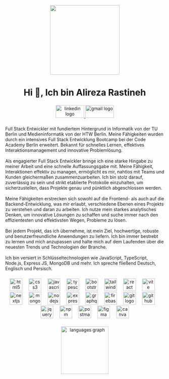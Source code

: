 <div align="center">
  <img height="220" src="https://i.imgur.com/jTsbfpb.png"  />
</div>

###

<h1 align="center">Hi 👋, Ich bin Alireza Rastineh</h1>

###

<div align="center">
  <a href="https://www.linkedin.com/in/alirezarastineh/" target="_blank">
    <img src="https://raw.githubusercontent.com/maurodesouza/profile-readme-generator/master/src/assets/icons/social/linkedin/default.svg" width="90" height="40" alt="linkedin logo"  />
  </a>
  <a href="mailto:alirezarastineh95@gmail.com" target="_blank">
    <img src="https://raw.githubusercontent.com/maurodesouza/profile-readme-generator/master/src/assets/icons/social/gmail/default.svg" width="90" height="40" alt="gmail logo"  />
  </a>
</div>

###

<p align="left">Full Stack Entwickler mit fundiertem Hintergrund in Informatik von der TU Berlin und Medieninformatik von der HTW Berlin. Meine Fähigkeiten wurden durch ein intensives Full Stack Entwicklung Bootcamp bei der Code Academy Berlin erweitert. Bekannt für schnelles Lernen, effektives Interaktionsmanagement und innovative Problemlösung.<br><br>Als engagierter Full Stack Entwickler bringe ich eine starke Hingabe zu meiner Arbeit und eine schnelle Auffassungsgabe mit. Meine Fähigkeit, Interaktionen effektiv zu managen, ermöglicht es mir, nahtlos mit Teams und Kunden gleichermaßen zusammenzuarbeiten. Ich bin stolz darauf, zuverlässig zu sein und strikt etablierte Protokolle einzuhalten, um sicherzustellen, dass Projekte genau und pünktlich abgeschlossen werden.<br><br>Meine Fähigkeiten erstrecken sich sowohl auf die Frontend- als auch auf die Backend-Entwicklung, was mir erlaubt, verschiedene Ebenen eines Projekts zu verstehen und daran zu arbeiten. Ich nutze mein starkes analytisches Denken, um innovative Lösungen zu schaffen und suche immer nach den effizientesten und effektivsten Wegen, Probleme zu lösen.<br><br>Bei jedem Projekt, das ich übernehme, ist mein Ziel, hochwertige, robuste und benutzerfreundliche Anwendungen zu liefern. Ich bin immer bestrebt zu lernen und mich anzupassen und halte mich auf dem Laufenden über die neuesten Trends und Technologien der Branche.<br><br>Ich bin versiert in Schlüsseltechnologien wie JavaScript, TypeScript, Node.js, Express JS, MongoDB und mehr. Ich spreche fließend Deutsch, Englisch und Persisch.</p>

###

<div align="center">
  <img src="https://cdn.jsdelivr.net/gh/devicons/devicon/icons/html5/html5-original.svg" height="40" alt="html5 logo"  />
  <img width="12" />
  <img src="https://cdn.jsdelivr.net/gh/devicons/devicon/icons/css3/css3-original.svg" height="40" alt="css3 logo"  />
  <img width="12" />
  <img src="https://cdn.jsdelivr.net/gh/devicons/devicon/icons/javascript/javascript-original.svg" height="40" alt="javascript logo"  />
  <img width="12" />
  <img src="https://cdn.jsdelivr.net/gh/devicons/devicon/icons/typescript/typescript-original.svg" height="40" alt="typescript logo"  />
  <img width="12" />
  <img src="https://cdn.jsdelivr.net/gh/devicons/devicon/icons/bootstrap/bootstrap-original.svg" height="40" alt="bootstrap logo"  />
  <img width="12" />
  <img src="https://cdn.simpleicons.org/tailwindcss/06B6D4" height="40" alt="tailwindcss logo"  />
  <img width="12" />
  <img src="https://cdn.jsdelivr.net/gh/devicons/devicon/icons/react/react-original.svg" height="40" alt="react logo"  />
  <img width="12" />
  <img src="https://cdn.simpleicons.org/vite/646CFF" height="40" alt="vite logo"  />
  <img width="12" />
  <img src="https://cdn.jsdelivr.net/gh/devicons/devicon/icons/nextjs/nextjs-original.svg" height="40" alt="nextjs logo"  />
  <img width="12" />
  <img src="https://cdn.jsdelivr.net/gh/devicons/devicon/icons/mongodb/mongodb-original.svg" height="40" alt="mongodb logo"  />
  <img width="12" />
  <img src="https://cdn.jsdelivr.net/gh/devicons/devicon/icons/nodejs/nodejs-original.svg" height="40" alt="nodejs logo"  />
  <img width="12" />
  <img src="https://cdn.jsdelivr.net/gh/devicons/devicon/icons/express/express-original.svg" height="40" alt="express logo"  />
  <img width="12" />
  <img src="https://cdn.jsdelivr.net/gh/devicons/devicon/icons/graphql/graphql-plain.svg" height="40" alt="graphql logo"  />
  <img width="12" />
  <img src="https://cdn.jsdelivr.net/gh/devicons/devicon/icons/firebase/firebase-plain.svg" height="40" alt="firebase logo"  />
  <img width="12" />
  <img src="https://cdn.jsdelivr.net/gh/devicons/devicon/icons/git/git-original.svg" height="40" alt="git logo"  />
  <img width="12" />
  <img src="https://cdn.jsdelivr.net/gh/devicons/devicon/icons/github/github-original.svg" height="40" alt="github logo"  />
  <img width="12" />
  <img src="https://cdn.jsdelivr.net/gh/devicons/devicon/icons/jquery/jquery-original.svg" height="40" alt="jquery logo"  />
  <img width="12" />
  <img src="https://cdn.jsdelivr.net/gh/devicons/devicon/icons/npm/npm-original-wordmark.svg" height="40" alt="npm logo"  />
  <img width="12" />
  <img src="https://cdn.simpleicons.org/postman/FF6C37" height="40" alt="postman logo"  />
  <img width="12" />
  <img src="https://cdn.jsdelivr.net/gh/devicons/devicon/icons/figma/figma-original.svg" height="40" alt="figma logo"  />
  <img width="12" />
  <img src="https://cdn.jsdelivr.net/gh/devicons/devicon/icons/canva/canva-original.svg" height="40" alt="canva logo"  />
</div>

###

<div align="center">
  <img src="https://github-readme-stats.vercel.app/api/top-langs?username=alirezarastineh&locale=en&hide_title=false&layout=compact&card_width=320&langs_count=5&theme=dracula&hide_border=false&order=2" height="150" alt="languages graph"  />
</div>

###
